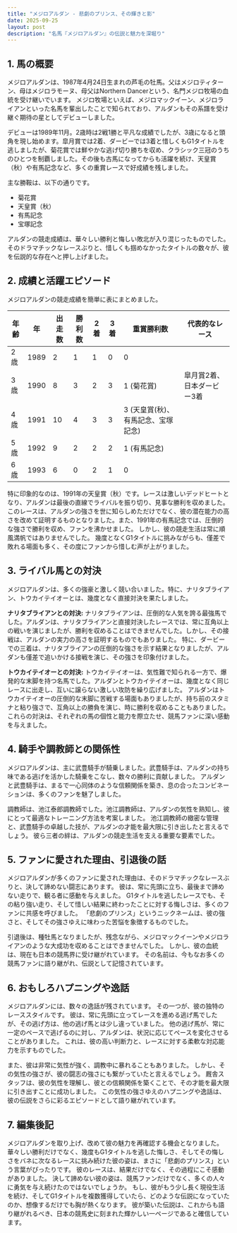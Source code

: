 ```yaml
---
title: "メジロアルダン - 悲劇のプリンス、その輝きと影"
date: 2025-09-25
layout: post
description: "名馬『メジロアルダン』の伝説と魅力を深堀り"
---
```


## 1. 馬の概要

メジロアルダンは、1987年4月24日生まれの芦毛の牡馬。父はメジロティターン、母はメジロラモーヌ、母父はNorthern Dancerという、名門メジロ牧場の血統を受け継いでいます。  メジロ牧場といえば、メジロマックイーン、メジロライアンといった名馬を輩出したことで知られており、アルダンもその系譜を受け継ぐ期待の星としてデビューしました。

デビューは1989年11月。2歳時は2戦1勝と平凡な成績でしたが、3歳になると頭角を現し始めます。皐月賞では2着、ダービーでは3着と惜しくもG1タイトルを逃しましたが、菊花賞では鮮やかな逃げ切り勝ちを収め、クラシック三冠のうちのひとつを制覇しました。その後も古馬になってからも活躍を続け、天皇賞（秋）や有馬記念など、多くの重賞レースで好成績を残しました。

主な勝鞍は、以下の通りです。

* 菊花賞
* 天皇賞（秋）
* 有馬記念
* 宝塚記念


アルダンの競走成績は、華々しい勝利と悔しい敗北が入り混じったものでした。そのドラマチックなレースぶりと、惜しくも掴めなかったタイトルの数々が、彼を伝説的な存在へと押し上げました。


## 2. 成績と活躍エピソード

メジロアルダンの競走成績を簡単に表にまとめました。

| 年齢 | 年 | 出走数 | 勝利数 | 2着 | 3着 | 重賞勝利数 | 代表的なレース |
|---|---|---|---|---|---|---|---|
| 2歳 | 1989 | 2 | 1 | 1 | 0 | 0 |  |
| 3歳 | 1990 | 8 | 3 | 2 | 3 | 1 (菊花賞) | 皐月賞2着、日本ダービー3着 |
| 4歳 | 1991 | 10 | 4 | 3 | 3 | 3 (天皇賞(秋)、有馬記念、宝塚記念) |  |
| 5歳 | 1992 | 9 | 2 | 2 | 2 | 1 (有馬記念) |  |
| 6歳 | 1993 | 6 | 0 | 2 | 1 | 0 |  |


特に印象的なのは、1991年の天皇賞（秋）です。レースは激しいデッドヒートとなり、アルダンは最後の直線でライバルを振り切り、見事な勝利を収めました。このレースは、アルダンの強さを世に知らしめただけでなく、彼の潜在能力の高さを改めて証明するものとなりました。また、1991年の有馬記念では、圧倒的な強さで勝利を収め、ファンを沸かせました。  しかし、彼の競走生活は常に順風満帆ではありませんでした。  幾度となくG1タイトルに挑みながらも、僅差で敗れる場面も多く、その度にファンから惜しむ声が上がりました。


## 3. ライバル馬との対決

メジロアルダンは、多くの強豪と激しく競い合いました。特に、ナリタブライアン、トウカイテイオーとは、幾度となく直接対決を果たしました。

**ナリタブライアンとの対決:**  ナリタブライアンは、圧倒的な人気を誇る最強馬でした。アルダンは、ナリタブライアンと直接対決したレースでは、常に互角以上の戦いを演じましたが、勝利を収めることはできませんでした。しかし、その接戦は、アルダンの実力の高さを証明するものでもありました。  特に、ダービーでの三着は、ナリタブライアンの圧倒的な強さを示す結果となりましたが、アルダンも僅差で追いかける接戦を演じ、その強さを印象付けました。

**トウカイテイオーとの対決:** トウカイテイオーは、気性難で知られる一方で、爆発的な末脚を持つ名馬でした。アルダンとトウカイテイオーは、幾度となく同じレースに出走し、互いに譲らない激しい攻防を繰り広げました。  アルダンはトウカイテイオーの圧倒的な末脚に苦戦する場面もありましたが、持ち前のスタミナと粘り強さで、互角以上の勝負を演じ、時に勝利を収めることもありました。  これらの対決は、それぞれの馬の個性と能力を際立たせ、競馬ファンに深い感動を与えました。


## 4. 騎手や調教師との関係性

メジロアルダンは、主に武豊騎手が騎乗しました。武豊騎手は、アルダンの持ち味である逃げを活かした騎乗をこなし、数々の勝利に貢献しました。  アルダンと武豊騎手は、まるで一心同体のような信頼関係を築き、息の合ったコンビネーションは、多くのファンを魅了しました。

調教師は、池江泰郎調教師でした。池江調教師は、アルダンの気性を熟知し、彼にとって最適なトレーニング方法を考案しました。  池江調教師の緻密な管理と、武豊騎手の卓越した技が、アルダンの才能を最大限に引き出したと言えるでしょう。  彼ら三者の絆は、アルダンの競走生活を支える重要な要素でした。


## 5. ファンに愛された理由、引退後の話

メジロアルダンが多くのファンに愛された理由は、そのドラマチックなレースぶりと、決して諦めない闘志にあります。  彼は、常に先頭に立ち、最後まで諦めない走りで、観る者に感動を与えました。  G1タイトルを逃したレースでも、その粘り強い走り、そして惜しい結果に終わったことに対する悔しさは、多くのファンに共感を呼びました。  「悲劇のプリンス」というニックネームは、彼の強さと、そしてその強さゆえに味わった苦悩を象徴するものでした。

引退後は、種牡馬となりましたが、残念ながら、メジロマックイーンやメジロライアンのような大成功を収めることはできませんでした。  しかし、彼の血統は、現在も日本の競馬界に受け継がれています。  その名前は、今もなお多くの競馬ファンに語り継がれ、伝説として記憶されています。


## 6. おもしろハプニングや逸話

メジロアルダンには、数々の逸話が残されています。  その一つが、彼の独特のレーススタイルです。  彼は、常に先頭に立ってレースを進める逃げ馬でしたが、その逃げ方は、他の逃げ馬とは少し違っていました。  他の逃げ馬が、常に一定のペースで逃げるのに対し、アルダンは、状況に応じてペースを変化させることがありました。  これは、彼の高い判断力と、レースに対する柔軟な対応能力を示すものでした。

また、彼は非常に気性が強く、調教中に暴れることもありました。  しかし、その気性の強さが、彼の闘志の強さにも繋がっていたと言えるでしょう。  厩舎スタッフは、彼の気性を理解し、彼との信頼関係を築くことで、その才能を最大限に引き出すことに成功しました。  この気性の強さゆえのハプニングや逸話は、彼の伝説をさらに彩るエピソードとして語り継がれています。


## 7. 編集後記

メジロアルダンを取り上げ、改めて彼の魅力を再確認する機会となりました。華々しい勝利だけでなく、幾度もG1タイトルを逃した悔しさ、そしてその悔しさをバネに次なるレースに挑み続けた彼の姿は、まさに「悲劇のプリンス」という言葉がぴったりです。  彼のレースは、結果だけでなく、その過程にこそ感動がありました。  決して諦めない彼の姿は、競馬ファンだけでなく、多くの人々に勇気を与え続けたのではないでしょうか。  もし、彼がもう少し長く現役生活を続け、そしてG1タイトルを複数獲得していたら、どのような伝説になっていたのか、想像するだけでも胸が熱くなります。  彼が築いた伝説は、これからも語り継がれるべき、日本の競馬史に刻まれた輝かしい一ページであると確信しています。

